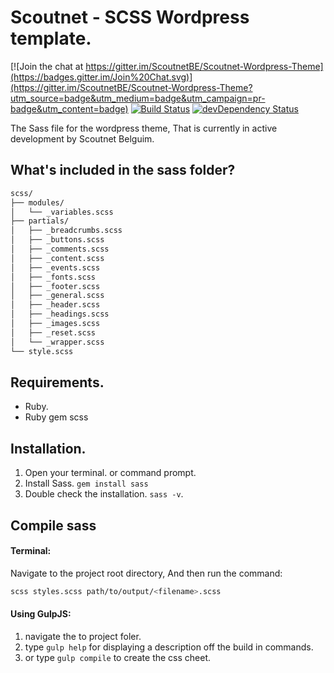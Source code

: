 Scoutnet - SCSS Wordpress template.
========================================

[![Join the chat at https://gitter.im/ScoutnetBE/Scoutnet-Wordpress-Theme](https://badges.gitter.im/Join%20Chat.svg)](https://gitter.im/ScoutnetBE/Scoutnet-Wordpress-Theme?utm_source=badge&utm_medium=badge&utm_campaign=pr-badge&utm_content=badge)
[![Build Status](https://travis-ci.org/ScoutnetBE/Scoutnet-Wordpress-Theme.svg?branch=%23fix-SCSS-lint-issues)](https://travis-ci.org/ScoutnetBE/Scoutnet-Wordpress-Theme)
[![devDependency Status](https://david-dm.org/ScoutnetBE/Scoutnet-Wordpress-Theme/dev-status.svg)](https://david-dm.org/ScoutnetBE/Scoutnet-Wordpress-Theme#info=devDependencies)

The Sass file for the wordpress theme, That is currently in active development by Scoutnet Belguim. 

## What's included in the sass folder?

```bash
scss/
├── modules/
│   └── _variables.scss
├── partials/
│   ├── _breadcrumbs.scss
│   ├── _buttons.scss
│   ├── _comments.scss
│   ├── _content.scss
│   ├── _events.scss
│   ├── _fonts.scss
│   ├── _footer.scss
│   ├── _general.scss
│   ├── _header.scss
│   ├── _headings.scss
│   ├── _images.scss
│   ├── _reset.scss
│   └── _wrapper.scss
└── style.scss
```

## Requirements. 

- Ruby. 
- Ruby gem scss

## Installation.

1. Open your terminal. or command prompt. 
2. Install Sass. `gem install sass`
3. Double check the installation. `sass -v`.

## Compile sass 

#### Terminal:

Navigate to the project root directory, 
And then run the command: 

```bash 
scss styles.scss path/to/output/<filename>.scss
```

#### Using GulpJS:

1. navigate the to project foler. 
2. type `gulp help` for displaying a description off the build in commands. 
3. or type `gulp compile` to create the css cheet.
